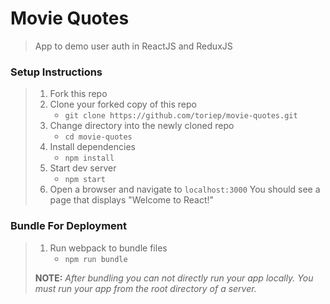 # Movie Quotes

> App to demo user auth in ReactJS and ReduxJS

### Setup Instructions

> 1. Fork this repo
> 1. Clone your forked copy of this repo
>    - `git clone https://github.com/toriep/movie-quotes.git`
> 1. Change directory into the newly cloned repo
>    - `cd movie-quotes`
> 1. Install dependencies 
>    - `npm install`
> 1. Start dev server
>    - `npm start`
> 1. Open a browser and navigate to `localhost:3000` You should see a page that displays "Welcome to React!"

### Bundle For Deployment

> 1. Run webpack to bundle files
>    - `npm run bundle`
> 
> **NOTE:** *After bundling you can not directly run your app locally. You must run your app from the root directory of a server.*

